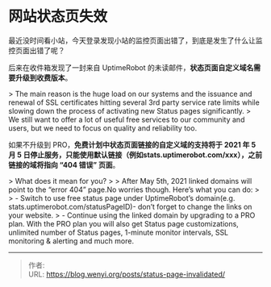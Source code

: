 # 网站状态页失效

最近没时间看小站，今天登录发现小站的监控页面出错了，到底是发生了什么让监控页面出错了呢？

后来在收件箱发现了一封来自 UptimeRobot 的未读邮件，**状态页面自定义域名需要升级到收费版本**。

&gt; The main reason is the huge load on our systems and the issuance and renewal of SSL certificates hitting several 3rd party service rate limits while slowing down the process of activating new Status pages significantly.
&gt; We still want to offer a lot of useful free services to our community and users, but we need to focus on quality and reliability too.

如果不升级到 PRO，**免费计划中状态页面链接的自定义域的支持将于 2021 年 5 月  5 日停止服务，只能使用默认链接（例如stats.uptimerobot.com/xxx），之前链接的域将指向 “404 错误” 页面**。

&gt; What does it mean for you?
&gt;
&gt; After May 5th, 2021 linked domains will point to the “error 404” page.No worries though. Here’s what you can do:
&gt;
&gt; - Switch to use free status page under UptimeRobot’s domain(e.g. stats.uptimerobot.com/statusPageID)- don’t forget to change the links on your website.
&gt; - Continue using the linked domain by upgrading to a PRO plan. With the PRO plan you will also get Status page customizations, unlimited number of Status pages, 1-minute monitor intervals, SSL monitoring &amp; alerting and much more.


---

> 作者:   
> URL: https://blog.wenyi.org/posts/status-page-invalidated/  

